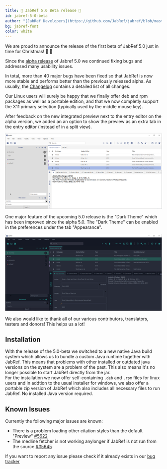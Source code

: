 ```yaml
---
title: 🎄 JabRef 5.0 Beta release 🎄
id: jabref-5-0-beta
author: "[JabRef Developers](https://github.com/JabRef/jabref/blob/master/DEVELOPERS)" 
bg: jabref-font
color: white
---
```


We are proud to announce the release of the first beta of JabRef 5.0 just in time for Christmas! 🚀 🎄

Since the [alpha release](http://blog.jabref.org/#august-27-2019-%E2%80%93-jabcon-2019-jabref-5-0-alpha-release) of Jabref 5.0 we continued fixing bugs and addressed many usability issues.

In total, more than 40 major bugs have been fixed so that JabRef is now more stable and performs better than the previously released alpha.
As usually, the [Changelog](https://github.com/JabRef/jabref/blob/v5.0-beta/CHANGELOG.md) contains a detailed list of all changes.

Our Linux users will surely be happy that we finally offer deb and rpm packages as well as a portable edition, and that we now completly support the X11 primary selection (typically used by the middle mouse key). 

After feedback on the new integrated preview next to the entry editor on the alpha version, we added an an option to show the preview as an extra tab in the entry editor (instead of in a split view).

![image: Screenshot JabRef 5.0 Alpha with Dark Theme](/img/jabref-preview-tab.png)

One major feature of the upcoming 5.0 release is the "Dark Theme" which has been improved since the alpha 5.0. The "Dark Theme" can be enabled in the preferences under the tab "Appearance".

![image: Screenshot JabRef 5.0 Alpha with Dark Theme](/img/jabref-dark-theme.png)

We also would like to thank all of our various contributors, translators, testers and donors! This helps us a lot! 

## Installation

With the release of the 5.0-beta we switched to a new native Java build system which allows us to bundle a custom Java runtime together with JabRef. This means that problems with other installed or outdated java versions on the system are a problem of the past. This also means it's no longer possible to start JabRef directly from the jar.  
For the installation we now offer self-containing `.deb` and `.rpm` files for linux users and in addtion to the usual installer for windows, we also offer a portable zip version of JabRef which also includes all necessary files to run JabRef. No installed Java version required.

## Known Issues

Currently the following major issues are known:

* There is a problem loading other citation styles than the default "Preview" [#5622](https://github.com/JabRef/jabref/issues/5622)
* The medline fetcher is not working anylonger if JabRef is not run from the source [##5645](https://github.com/JabRef/jabref/issues/5645)

If you want to report any issue please check if it already exists in our [bug tracker](https://github.com/JabRef/jabref/issues)
